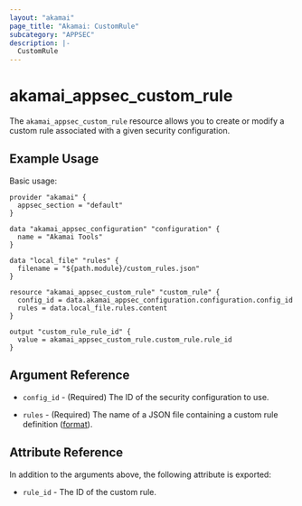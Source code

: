 ```yaml
---
layout: "akamai"
page_title: "Akamai: CustomRule"
subcategory: "APPSEC"
description: |-
  CustomRule
---
```


# akamai_appsec_custom_rule


The `akamai_appsec_custom_rule` resource allows you to create or modify a custom rule associated with a given security configuration.

## Example Usage

Basic usage:

```hcl
provider "akamai" {
  appsec_section = "default"
}

data "akamai_appsec_configuration" "configuration" {
  name = "Akamai Tools"
}

data "local_file" "rules" {
  filename = "${path.module}/custom_rules.json"
}

resource "akamai_appsec_custom_rule" "custom_rule" {
  config_id = data.akamai_appsec_configuration.configuration.config_id
  rules = data.local_file.rules.content
}

output "custom_rule_rule_id" {
  value = akamai_appsec_custom_rule.custom_rule.rule_id
}
```

## Argument Reference

* `config_id` - (Required) The ID of the security configuration to use.

* `rules` - (Required) The name of a JSON file containing a custom rule definition ([format](https://developer.akamai.com/api/cloud_security/application_security/v1.html#postcustomrules)).


## Attribute Reference

In addition to the arguments above, the following attribute is exported:

* `rule_id` - The ID of the custom rule.


